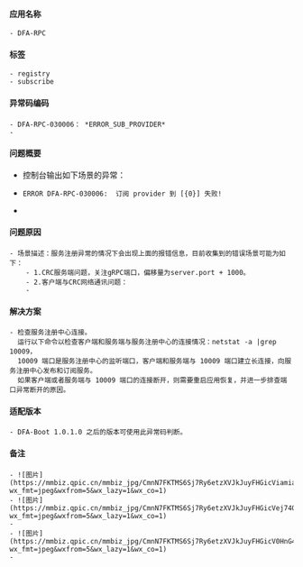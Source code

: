 #### 应用名称
	- DFA-RPC
#### 标签
	- registry
	- subscribe
#### 异常码编码
	- DFA-RPC-030006： *ERROR_SUB_PROVIDER*
	-
#### 问题概要
- 控制台输出如下场景的异常：
- ```
  ERROR DFA-RPC-030006:  订阅 provider 到 [{0}] 失败!
  ```
-
#### 问题原因
	- 场景描述：服务注册异常的情况下会出现上面的报错信息，目前收集到的错误场景可能为如下：
		- 1.CRC服务端问题，关注gRPC端口，偏移量为server.port + 1000。
		- 2.客户端与CRC网络通讯问题：
		-
#### 解决方案
	- 检查服务注册中心连接。
	  运行以下命令以检查客户端和服务端与服务注册中心的连接情况：netstat -a |grep 10009，
	  10009 端口是服务注册中心的监听端口，客户端和服务端与 10009 端口建立长连接，向服务注册中心发布和订阅服务。
	  如果客户端或者服务端与 10009 端口的连接断开，则需要重启应用恢复，并进一步排查端口异常断开的原因。
#### 适配版本
	- DFA-Boot 1.0.1.0 之后的版本可使用此异常码判断。
#### 备注
	- ![图片](https://mmbiz.qpic.cn/mmbiz_jpg/CmnN7FKTMS6Sj7Ry6etzXVJkJuyFHGicViamia43UjmfZEh7XYOTC0Ejsg7nXFkic9AjP4f5NUiarMVwicqibrIkFaZ0w/640?wx_fmt=jpeg&wxfrom=5&wx_lazy=1&wx_co=1)
	- ![图片](https://mmbiz.qpic.cn/mmbiz_jpg/CmnN7FKTMS6Sj7Ry6etzXVJkJuyFHGicVej74QFKjxwI49ISiawnnatnNyUgG4TkMsqaQ5UiaECTcOibJurVA6pwDw/640?wx_fmt=jpeg&wxfrom=5&wx_lazy=1&wx_co=1)
	-
	- ![图片](https://mmbiz.qpic.cn/mmbiz_jpg/CmnN7FKTMS6Sj7Ry6etzXVJkJuyFHGicV0HnG4cqysrh6e1yJCUWGuqMIT49ibrswOaIOTMJhpduJVHiaOmnlzItw/640?wx_fmt=jpeg&wxfrom=5&wx_lazy=1&wx_co=1)
	-